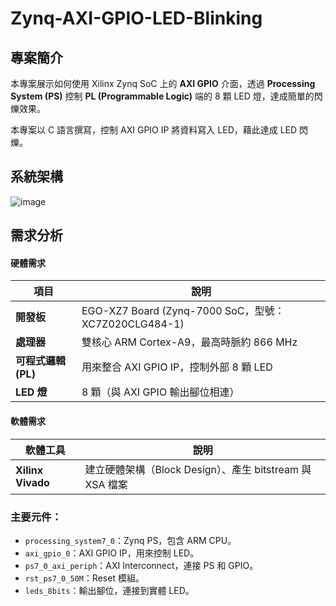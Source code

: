 # Zynq-AXI-GPIO-LED-Blinking

## 專案簡介

本專案展示如何使用 Xilinx Zynq SoC 上的 **AXI GPIO** 介面，透過 **Processing System (PS)** 控制 **PL (Programmable Logic)** 端的 8 顆 LED 燈，達成簡單的閃爍效果。

本專案以 C 語言撰寫，控制 AXI GPIO IP 將資料寫入 LED，藉此達成 LED 閃爍。

## 系統架構

![image](https://github.com/user-attachments/assets/763644ae-072d-450c-85e9-9badafe18237)

## 需求分析
#### 硬體需求

| 項目             | 說明 |
|------------------|------|
| **開發板**       | EGO-XZ7 Board (Zynq-7000 SoC，型號：XC7Z020CLG484-1) |
| **處理器**       | 雙核心 ARM Cortex-A9，最高時脈約 866 MHz |
| **可程式邏輯 (PL)** | 用來整合 AXI GPIO IP，控制外部 8 顆 LED |
| **LED 燈**       | 8 顆（與 AXI GPIO 輸出腳位相連） |


#### 軟體需求

| 軟體工具      | 說明 |
|---------------|------|
| **Xilinx Vivado** | 建立硬體架構（Block Design）、產生 bitstream 與 XSA 檔案 |


### 主要元件：

- `processing_system7_0`：Zynq PS，包含 ARM CPU。
- `axi_gpio_0`：AXI GPIO IP，用來控制 LED。
- `ps7_0_axi_periph`：AXI Interconnect，連接 PS 和 GPIO。
- `rst_ps7_0_50M`：Reset 模組。
- `leds_8bits`：輸出腳位，連接到實體 LED。

